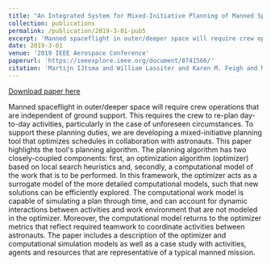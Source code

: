 ```yaml
---
title: "An Integrated System for Mixed-Initiative Planning of Manned Spaceflight Operations"
collection: publications
permalink: /publication/2019-3-01-pub5
excerpt: 'Manned spaceflight in outer/deeper space will require crew operations that are independent of ground support. This requires the crew to re-plan day-to-day activities, particularly in the case of unforeseen circumstances. To support these planning duties, we are developing a mixed-initiative planning tool that optimizes schedules in collaboration with astronauts. This paper highlights the tool&apos;s planning algorithm. The planning algorithm has two closely-coupled components: first, an optimization algorithm (optimizer) based on local search heuristics and, secondly, a computational model of the work that is to be performed. In this framework, the optimizer acts as a surrogate model of the more detailed computational models, such that new solutions can be efficiently explored. The computational work model is capable of simulating a plan through time, and can account for dynamic interactions between activities and work environment that are not modeled in the optimizer. Moreover, the computational model returns to the optimizer metrics that reflect required teamwork to coordinate activities between astronauts. The paper includes a description of the optimizer and computational simulation models as well as a case study with activities, agents and resources that are representative of a typical manned mission.'
date: 2019-3-01
venue: '2019 IEEE Aerospace Conference'
paperurl: 'https://ieeexplore.ieee.org/document/8741566/'
citation: 'Martijn IJtsma and William Lassiter and Karen M. Feigh and Martin Savelsbergh and Amy R. Pritchett (2019). An Integrated System for Mixed-Initiative Planning of Manned Spaceflight Operations. In 2019 IEEE Aerospace Conference'
---
```


<a href='https://ieeexplore.ieee.org/document/8741566/'>Download paper here</a>

Manned spaceflight in outer/deeper space will require crew operations that are independent of ground support. This requires the crew to re-plan day-to-day activities, particularly in the case of unforeseen circumstances. To support these planning duties, we are developing a mixed-initiative planning tool that optimizes schedules in collaboration with astronauts. This paper highlights the tool&apos;s planning algorithm. The planning algorithm has two closely-coupled components: first, an optimization algorithm (optimizer) based on local search heuristics and, secondly, a computational model of the work that is to be performed. In this framework, the optimizer acts as a surrogate model of the more detailed computational models, such that new solutions can be efficiently explored. The computational work model is capable of simulating a plan through time, and can account for dynamic interactions between activities and work environment that are not modeled in the optimizer. Moreover, the computational model returns to the optimizer metrics that reflect required teamwork to coordinate activities between astronauts. The paper includes a description of the optimizer and computational simulation models as well as a case study with activities, agents and resources that are representative of a typical manned mission.
